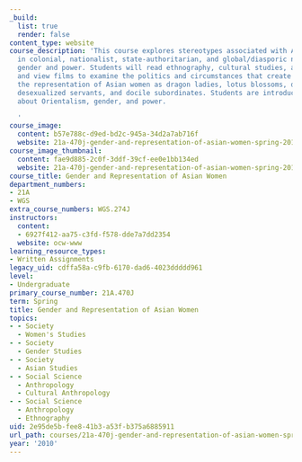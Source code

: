 ```yaml
---
_build:
  list: true
  render: false
content_type: website
course_description: 'This course explores stereotypes associated with Asian women
  in colonial, nationalist, state-authoritarian, and global/diasporic narratives about
  gender and power. Students will read ethnography, cultural studies, and history,
  and view films to examine the politics and circumstances that create and perpetuate
  the representation of Asian women as dragon ladies, lotus blossoms, despotic tyrants,
  desexualized servants, and docile subordinates. Students are introduced to the debates
  about Orientalism, gender, and power.

  '
course_image:
  content: b57e788c-d9ed-bd2c-945a-34d2a7ab716f
  website: 21a-470j-gender-and-representation-of-asian-women-spring-2010
course_image_thumbnail:
  content: fae9d885-2c0f-3ddf-39cf-ee0e1bb134ed
  website: 21a-470j-gender-and-representation-of-asian-women-spring-2010
course_title: Gender and Representation of Asian Women
department_numbers:
- 21A
- WGS
extra_course_numbers: WGS.274J
instructors:
  content:
  - 6927f412-aa75-c3fd-f578-dde7a7dd2354
  website: ocw-www
learning_resource_types:
- Written Assignments
legacy_uid: cdffa58a-c9fb-6170-dad6-4023ddddd961
level:
- Undergraduate
primary_course_number: 21A.470J
term: Spring
title: Gender and Representation of Asian Women
topics:
- - Society
  - Women's Studies
- - Society
  - Gender Studies
- - Society
  - Asian Studies
- - Social Science
  - Anthropology
  - Cultural Anthropology
- - Social Science
  - Anthropology
  - Ethnography
uid: 2e95de5b-fee8-41b3-a53f-b375a6885911
url_path: courses/21a-470j-gender-and-representation-of-asian-women-spring-2010
year: '2010'
---
```

